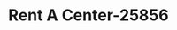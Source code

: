 ---
f_zip-code: 83318
f_state-code: ID
title: Rent A Center-25856
f_phone: 208-677-2500
f_city-only: Burley
f_address: 1263 Overland Ave Burley
f_location-unique-id: '25856'
slug: rent-a-center-25856
updated-on: '2024-05-30T13:46:58.046Z'
created-on: '2024-05-30T13:36:59.803Z'
published-on: '2024-05-30T13:54:32.469Z'
f_city-state: cms/city/burley-id.md
f_company: cms/company/rent-a-center.md
f_state: cms/state/idaho.md
layout: '[payday-loan].html'
tags: payday-loan
---